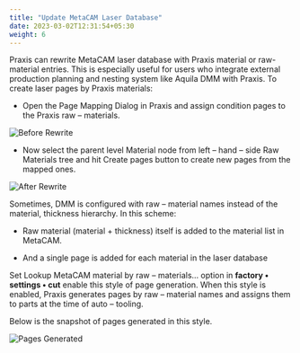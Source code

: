 ```yaml
---
title: "Update MetaCAM Laser Database"
date: 2023-03-02T12:31:54+05:30
weight: 6
---
```


Praxis can rewrite MetaCAM laser database with Praxis material or raw-material entries. This is especially useful for users who integrate external production planning and nesting system like Aquila DMM with Praxis. To create laser pages by Praxis materials:

* Open the Page Mapping Dialog in Praxis and assign condition pages to the Praxis raw – materials.

![Before Rewrite](/images/BeforeRewrite.png)

* Now select the parent level Material node from left – hand – side  Raw Materials tree and hit Create pages button to create new pages from the mapped ones.

![After Rewrite](/images/AfterRewrite.png)

Sometimes, DMM is configured with raw – material names instead of the material, thickness hierarchy. In this scheme:

* Raw material (material + thickness) itself is added to the material list in MetaCAM.

* And a single page is added for each material in the laser database

Set Lookup MetaCAM material by raw – materials… option in **factory • settings • cut** enable this style of page generation. When this style is enabled, Praxis generates pages by raw – material names and assigns them to parts at the time of auto – tooling. 

Below is the snapshot of pages generated in this style.

![Pages Generated](/images/PagesGenerated.png)